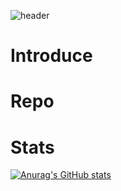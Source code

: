 ![header](https://capsule-render.vercel.app/api?type=waving&color=gradient&height=300&section=header&text=UJ%20Repo&fontSize=90)
   
# Introduce

# Repo

# Stats 
[![Anurag's GitHub stats](https://github-readme-stats.vercel.app/api?username=juijeong8324)](https://github.com/anuraghazra/github-readme-stats)
